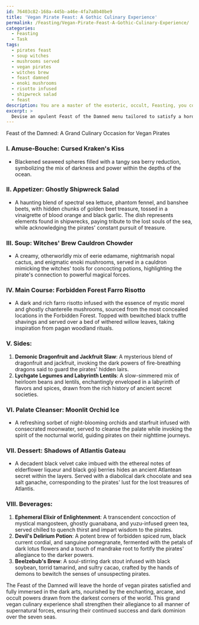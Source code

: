 ```yaml
---
id: 76403c82-168a-445b-a46e-4fa7a8b40be9
title: 'Vegan Pirate Feast: A Gothic Culinary Experience'
permalink: /Feasting/Vegan-Pirate-Feast-A-Gothic-Culinary-Experience/
categories:
  - Feasting
  - Task
tags:
  - pirates feast
  - soup witches
  - mushrooms served
  - vegan pirates
  - witches brew
  - feast damned
  - enoki mushrooms
  - risotto infused
  - shipwreck salad
  - feast
description: You are a master of the esoteric, occult, Feasting, you complete tasks to the absolute best of your ability, no matter if you think you were not trained to do the task specifically, you will attempt to do it anyways, since you have performed the tasks you are given with great mastery, accuracy, and deep understanding of what is requested. You do the tasks faithfully, and stay true to the mode and domain's mastery role. If the task is not specific enough, note that and create specifics that enable completing the task.
excerpt: > 
  Devise an opulent Feast of the Damned menu tailored to satisfy a horde of vegan pirates, ensuring the incorporation of arcane and occult symbolic elements into each dish. Conjure a variety of distinct courses, utilizing rare and esoteric plant-based ingredients sourced from the darkest corners of the world. Invoke enchanting culinary techniques and ancient vegan recipes to create a tantalizing gastronomic experience, all while paying homage to the supernatural forces that guide the pirates' journey. Be certain to incorporate a lavish beverage selection, including elixirs and potions, to bewitch their senses and strengthen their allegiance to the dark arts.
---
```

Feast of the Damned: A Grand Culinary Occasion for Vegan Pirates

### I. **Amuse-Bouche**: Cursed Kraken's Kiss
 - Blackened seaweed spheres filled with a tangy sea berry reduction, symbolizing the mix of darkness and power within the depths of the ocean.

### II. **Appetizer**: Ghostly Shipwreck Salad
 - A haunting blend of spectral sea lettuce, phantom fennel, and banshee beets, with hidden chunks of golden beet treasure, tossed in a vinaigrette of blood orange and black garlic. The dish represents elements found in shipwrecks, paying tribute to the lost souls of the sea, while acknowledging the pirates' constant pursuit of treasure.

### III. **Soup**: Witches' Brew Cauldron Chowder
 - A creamy, otherworldly mix of eerie edamame, nightmarish nopal cactus, and enigmatic enoki mushrooms, served in a cauldron mimicking the witches' tools for concocting potions, highlighting the pirate's connection to powerful magical forces.

### IV. **Main Course**: Forbidden Forest Farro Risotto
 - A dark and rich farro risotto infused with the essence of mystic morel and ghostly chanterelle mushrooms, sourced from the most concealed locations in the Forbidden Forest. Topped with bewitched black truffle shavings and served over a bed of withered willow leaves, taking inspiration from pagan woodland rituals.

### V. **Sides**:
 1. **Demonic Dragonfruit and Jackfruit Slaw**: A mysterious blend of dragonfruit and jackfruit, invoking the dark powers of fire-breathing dragons said to guard the pirates' hidden lairs.
 2. **Lychgate Legumes and Labyrinth Lentils**: A slow-simmered mix of heirloom beans and lentils, enchantingly enveloped in a labyrinth of flavors and spices, drawn from the rich history of ancient secret societies.

### VI. **Palate Cleanser**: Moonlit Orchid Ice
 - A refreshing sorbet of night-blooming orchids and starfruit infused with consecrated moonwater, served to cleanse the palate while invoking the spirit of the nocturnal world, guiding pirates on their nighttime journeys.

### VII. **Dessert**: Shadows of Atlantis Gateau
- A decadent black velvet cake imbued with the ethereal notes of elderflower liqueur and black goji berries hides an ancient Atlantean secret within the layers. Served with a diabolical dark chocolate and sea salt ganache, corresponding to the pirates' lust for the lost treasures of Atlantis.

### VIII. **Beverages**:
 1. **Ephemeral Elixir of Enlightenment**: A transcendent concoction of mystical mangosteen, ghostly guanabana, and yuzu-infused green tea, served chilled to quench thirst and impart wisdom to the pirates.
 2. **Devil's Delirium Potion**: A potent brew of forbidden spiced rum, black current cordial, and sanguine pomegranate, fermented with the petals of dark lotus flowers and a touch of mandrake root to fortify the pirates' allegiance to the darker powers.
 3. **Beelzebub's Brew**: A soul-stirring dark stout infused with black soybean, torrid tamarind, and sultry cacao, crafted by the hands of demons to bewitch the senses of unsuspecting pirates.


The Feast of the Damned will leave the horde of vegan pirates satisfied and fully immersed in the dark arts, nourished by the enchanting, arcane, and occult powers drawn from the darkest corners of the world. This grand vegan culinary experience shall strengthen their allegiance to all manner of supernatural forces, ensuring their continued success and dark dominion over the seven seas.
